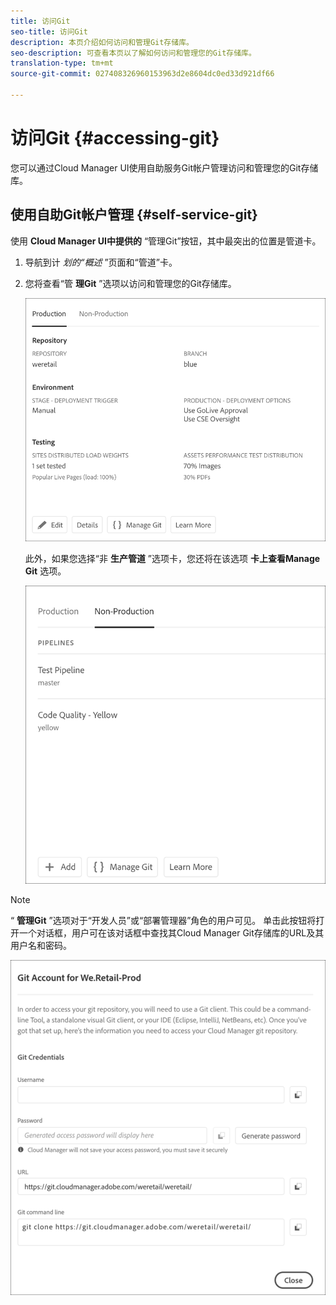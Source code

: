 ```yaml
---
title: 访问Git
seo-title: 访问Git
description: 本页介绍如何访问和管理Git存储库。
seo-description: 可查看本页以了解如何访问和管理您的Git存储库。
translation-type: tm+mt
source-git-commit: 027408326960153963d2e8604dc0ed33d921df66

---
```



# 访问Git {#accessing-git}

您可以通过Cloud Manager UI使用自助服务Git帐户管理访问和管理您的Git存储库。

## 使用自助Git帐户管理 {#self-service-git}

使用 **Cloud Manager UI中提供的** “管理Git”按钮，其中最突出的位置是管道卡。

1. 导航到计 *划的“概述* ”页面和“管道”卡。

1. 您将查看“管 **理Git** ”选项以访问和管理您的Git存储库。

   ![](assets/manage-git1.png)

   此外，如果您选择“非 **生产管道** ”选项卡，您还将在该选项 **卡上查看Manage Git** 选项。

   ![](assets/manage-git-new2.png)

>[!NOTE]
>“ **管理Git** ”选项对于“开发人员”或“部署管理器”角色的用户可见。 单击此按钮将打开一个对话框，用户可在该对话框中查找其Cloud Manager Git存储库的URL及其用户名和密码。

![](assets/manage-git3.png)



